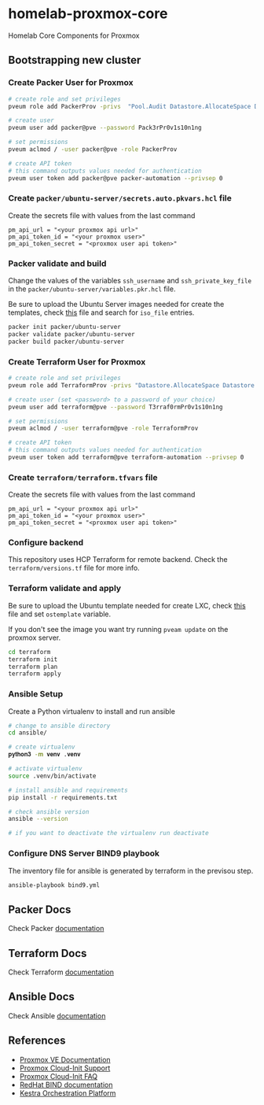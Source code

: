 # homelab-proxmox-core

Homelab Core Components for Proxmox

## Bootstrapping new cluster

### Create Packer User for Proxmox

```bash
# create role and set privileges
pveum role add PackerProv -privs  "Pool.Audit Datastore.AllocateSpace Datastore.Allocate Datastore.Audit VM.Allocate VM.Audit VM.Backup VM.Clone VM.Config.CDROM VM.Config.CPU VM.Config.Cloudinit VM.Config.Disk VM.Config.HWType VM.Config.Memory VM.Config.Network VM.Config.Options VM.Console VM.Migrate VM.Monitor VM.PowerMgmt VM.Snapshot VM.Snapshot.Rollback SDN.Use"

# create user
pveum user add packer@pve --password Pack3rPr0v1s10n1ng

# set permissions
pveum aclmod / -user packer@pve -role PackerProv

# create API token
# this command outputs values needed for authentication
pveum user token add packer@pve packer-automation --privsep 0
```

### Create ```packer/ubuntu-server/secrets.auto.pkvars.hcl``` file

Create the secrets file with values from the last command

```hcl
pm_api_url = "<your proxmox api url>"
pm_api_token_id = "<your proxmox user>"
pm_api_token_secret = "<proxmox user api token>"
```

### Packer validate and build

Change the values of the variables ```ssh_username``` and ```ssh_private_key_file``` in the ```packer/ubuntu-server/variables.pkr.hcl``` file.

Be sure to upload the Ubuntu Server images needed for create the templates, check [this](packer/ubuntu-server/proxmox-ubuntu.pkr.hcl) file and search for ```iso_file``` entries.

```bash
packer init packer/ubuntu-server
packer validate packer/ubuntu-server
packer build packer/ubuntu-server
```

### Create Terraform User for Proxmox

```bash
# create role and set privileges
pveum role add TerraformProv -privs "Datastore.AllocateSpace Datastore.AllocateTemplate Datastore.Audit Pool.Allocate Sys.Audit Sys.Console Sys.Modify VM.Allocate VM.Audit VM.Clone VM.Config.CDROM VM.Config.Cloudinit VM.Config.CPU VM.Config.Disk VM.Config.HWType VM.Config.Memory VM.Config.Network VM.Config.Options VM.Migrate VM.Monitor VM.PowerMgmt SDN.Use"

# create user (set <password> to a password of your choice)
pveum user add terraform@pve --password T3rraf0rmPr0v1s10n1ng

# set permissions
pveum aclmod / -user terraform@pve -role TerraformProv

# create API token
# this command outputs values needed for authentication
pveum user token add terraform@pve terraform-automation --privsep 0
```

### Create ```terraform/terraform.tfvars``` file

Create the secrets file with values from the last command

```hcl
pm_api_url = "<your proxmox api url>"
pm_api_token_id = "<your proxmox user>"
pm_api_token_secret = "<proxmox user api token>"
```

### Configure backend

This repository uses HCP Terraform for remote backend. Check the ```terraform/versions.tf``` file for more info.

### Terraform validate and apply

Be sure to upload the Ubuntu template needed for create LXC, check [this](terraform/modules/dns_server/variables.tf) file and set ```ostemplate``` variable.

If you don't see the image you want try running ```pveam update``` on the proxmox server.

```bash
cd terraform
terraform init
terraform plan
terraform apply
```

### Ansible Setup

Create a Python virtualenv to install and run ansible

```bash
# change to ansible directory
cd ansible/

# create virtualenv
𝐩𝐲𝐭𝐡𝐨𝐧𝟑 -𝐦 𝐯𝐞𝐧𝐯 .𝐯𝐞𝐧𝐯

# activate virtualenv
source .venv/bin/activate

# install ansible and requirements
pip install -r requirements.txt

# check ansible version
ansible --version

# if you want to deactivate the virtualenv run deactivate
```

### Configure DNS Server BIND9 playbook

The inventory file for ansible is generated by terraform in the previsou step.

```bash
ansible-playbook bind9.yml
```

## Packer Docs

Check Packer [documentation](./packer/README.md)

## Terraform Docs

Check Terraform [documentation](./terraform/README.md)

## Ansible Docs

Check Ansible [documentation](./ansible/README.md)

## References

- [Proxmox VE Documentation](https://pve.proxmox.com/pve-docs/)
- [Proxmox Cloud-Init Support](https://pve.proxmox.com/wiki/Cloud-Init_Support)
- [Proxmox Cloud-Init FAQ](https://pve.proxmox.com/wiki/Cloud-Init_FAQ)
- [RedHat BIND documentation](https://docs.redhat.com/en/documentation/red_hat_enterprise_linux/4/html/reference_guide/ch-bind)
- [Kestra Orchestration Platform](https://kestra.io/)
